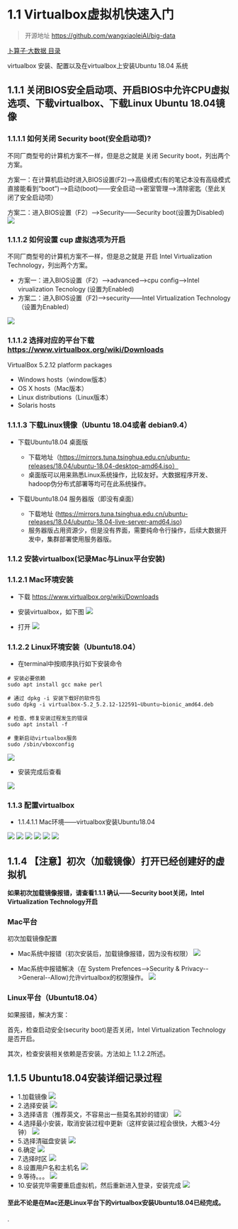 # 1.1 Virtualbox虚拟机快速入门

>开源地址 https://github.com/wangxiaoleiAI/big-data

[卜算子·大数据 目录](./../../README.md)

virtualbox 安装、配置以及在virtualbox上安装Ubuntu 18.04 系统

## 1.1.1 关闭BIOS安全启动项、开启BIOS中允许CPU虚拟选项、下载virtualbox、下载Linux Ubuntu 18.04镜像
### 1.1.1.1 如何关闭 Security boot(安全启动项)?

不同厂商型号的计算机方案不一样，但是总之就是 关闭 Security boot，列出两个方案。

方案一：在计算机启动时进入BIOS设置(F2)——>高级模式(有的笔记本没有高级模式直接能看到“boot”)——>启动(boot)——安全启动——>密室管理——>清除密匙（至此关闭了安全启动项）

方案二：进入BIOS设置（F2）——>Security——Security boot(设置为Disabled)
![](./../image/chapter1/1.1/secure-boot.jpg)

### 1.1.1.2 如何设置 cup 虚拟选项为开启
不同厂商型号的计算机方案不一样，但是总之就是 开启 Intel Virtualization Technology，列出两个方案。

- 方案一：进入BIOS设置（F2）——>advanced——>cpu config——>Intel virualization Tecnology (设置为Enabled)
- 方案二：进入BIOS设置（F2)——>security——Intel Virtualization Technology （设置为Enabled）

![](./../image/chapter1/1.1/cpu-virtualization.jpg)
### 1.1.1.2 选择对应的平台下载 https://www.virtualbox.org/wiki/Downloads

 VirtualBox 5.2.12 platform packages
 - Windows hosts（window版本）
 - OS X hosts（Mac版本）
 - Linux distributions（Linux版本）
 - Solaris hosts

### 1.1.1.3 下载**Linux**镜像（Ubuntu 18.04或者 debian9.4）

 - 下载Ubuntu18.04 桌面版
   - 下载地址（https://mirrors.tuna.tsinghua.edu.cn/ubuntu-releases/18.04/ubuntu-18.04-desktop-amd64.iso）
   - 桌面版可以用来熟悉Linux系统操作，比较友好。大数据程序开发、hadoop伪分布式部署等均可在此系统操作。


 - 下载Ubuntu18.04 服务器版（即没有桌面）
   - 下载地址 (https://mirrors.tuna.tsinghua.edu.cn/ubuntu-releases/18.04/ubuntu-18.04-live-server-amd64.iso)
   - 服务器版占用资源少，但是没有界面，需要纯命令行操作，后续大数据开发中，集群部署使用服务器版。


### 1.1.2 安装virtualbox(记录Mac与Linux平台安装)


### 1.1.2.1 **Mac**环境安装
  - 下载 https://www.virtualbox.org/wiki/Downloads

  - 安装virtualbox，如下图
  ![](../../article/image/chapter1/1/mac-install-virtualbox.png)

  - 打开
  ![](../../article/image/chapter1/1/mac-install-virtualbox2.png)



### 1.1.2.2  **Linux**环境安装（Ubuntu18.04）

- 在terminal中按顺序执行如下安装命令

```
# 安装必要依赖
sudo apt install gcc make perl

# 通过 dpkg -i 安装下载好的软件包
sudo dpkg -i virtualbox-5.2_5.2.12-122591~Ubuntu~bionic_amd64.deb

# 检查、修复安装过程发生的错误
sudo apt install -f

# 重新启动virtualbox服务
sudo /sbin/vboxconfig
```
![](./../image/chapter1/1.1/ubuntu-install-virtualbox3.png)

- 安装完成后查看

![](./../image/chapter1/1.1/ubuntu-install-virtualbox4.png)

### 1.1.3 配置virtualbox

- 1.1.4.1.1 Mac环境——virtualbox安装Ubuntu18.04

![](../../article/image/chapter1/1/virtualbox-setup-ubuntu18.04-1.png)
![](../../article/image/chapter1/1/virtualbox-setup-ubuntu18.04-2.png)
![](../../article/image/chapter1/1/virtualbox-setup-ubuntu18.04-3.png)
![](../../article/image/chapter1/1/virtualbox-setup-ubuntu18.04-4.png)
![](../../article/image/chapter1/1/virtualbox-setup-ubuntu18.04-5.png)
![](../../article/image/chapter1/1/virtualbox-setup-ubuntu18.04-6.png)

## 1.1.4 【注意】初次（加载镜像）打开已经创建好的虚拟机
**如果初次加载镜像报错，请查看1.1.1 确认——Security boot关闭，Intel Virtualization Technology开启**
### Mac平台
  初次加载镜像配置
  - Mac系统中报错（初次安装后，加载镜像报错，因为没有权限）
![](../../article/image/chapter1/1/virtualbox-setup-ubuntu18.04-7-error.png)

  - Mac系统中报错解决（在 System Prefences-->Security & Privacy-->General--Allow)允许virtualbox的权限操作。
![](../../article/image/chapter1/1/virtualbox-setup-ubuntu18.04-8.png)

### Linux平台（Ubuntu18.04）

如果报错，解决方案：

首先，检查启动安全(security boot)是否关闭，Intel Virtualization Technology是否开启。

其次，检查安装相关依赖是否安装。方法如上 1.1.2.2所述。

## 1.1.5 Ubuntu18.04安装详细记录过程

- 1.加载镜像
![](../../article/image/chapter1/1/virtualbox-setup-ubuntu18.04-9.png)
- 2.选择安装
![](../../article/image/chapter1/1/ubuntu18.04-install-1.png)
- 3.选择语言（推荐英文，不容易出一些莫名其妙的错误）
![](../../article/image/chapter1/1/ubuntu18.04-install-2.png)
- 4.选择最小安装，取消安装过程中更新（这样安装过程会很快，大概3-4分钟）
![](../../article/image/chapter1/1/ubuntu18.04-install-3.png)
- 5.选择清磁盘安装
![](../../article/image/chapter1/1/ubuntu18.04-install-4.png)
- 6.确定
![](../../article/image/chapter1/1/ubuntu18.04-install-5.png)
- 7.选择时区
![](../../article/image/chapter1/1/ubuntu18.04-install-6.png)
- 8.设置用户名和主机名
![](../../article/image/chapter1/1/ubuntu18.04-install-7.png)
- 9.等待。。。
![](../../article/image/chapter1/1/ubuntu18.04-install-8.png)
- 10.安装完毕需要重启虚拟机，然后重新进入登录，安装完成
![](../../article/image/chapter1/1/ubuntu18.04-install-9.png)

#### 至此不论是在Mac还是Linux平台下的virtualbox安装Ubuntu18.04已经完成。


.
